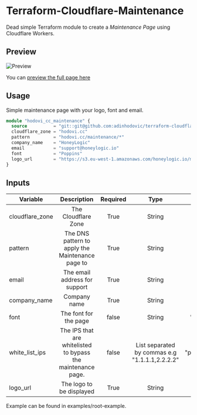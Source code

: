 # Terraform-Cloudflare-Maintenance

Dead simple Terraform module to create a *Maintenance Page* using Cloudflare Workers.

## Preview

![Preview](https://i.imgur.com/taxwrht.png)

You can [preview the full page here](https://hodovi.cc/maintenance/)

## Usage

Simple maintenance page with your logo, font and email.

```terraform
module "hodovi_cc_maintenance" {
  source          = "git::git@github.com:adinhodovic/terraform-cloudflare-maintenance.git?ref=v0.1.0"
  cloudflare_zone = "hodovi.cc"
  pattern         = "hodovi.cc/maintenance/*"
  company_name    = "HoneyLogic"
  email           = "support@honeylogic.io"
  font            = "Poppins"
  logo_url        = "https://s3.eu-west-1.amazonaws.com/honeylogic.io/media/images/Honeylogic_-_icon.original.height-80.png"
}
```

## Inputs

| Variable        | Description                                                  | Required | Type                                           | Default       |
|-----------------|:------------------------------------------------------------:|:--------:|:----------------------------------------------:|:-------------:|
| cloudflare_zone | The Cloudflare Zone                                          | True     | String                                         | -             |
| pattern         | The DNS pattern to apply the Maintenance page to             | True     | String                                         | -             |
| email           | The email address for support                                | True     | String                                         | -             |
| company_name    | Company name                                                 | True     | String                                         | -             |
| font            | The font for the page                                        | false    | String                                         | "Poppins"     |
| white_list_ips  | The IPS that are whitelisted to bypass the maintenance page. | false    | List separated by commas e.g "1.1.1.1,2.2.2.2" | "placeholder" |
| logo_url        | The logo to be displayed                                     | True     | String                                         | -             |

Example can be found in examples/root-example.
